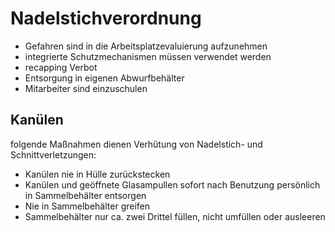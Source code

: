 # Nadelstichverordnung
+ Gefahren sind in die Arbeitsplatzevaluierung aufzunehmen
+ integrierte Schutzmechanismen müssen verwendet werden
+ recapping Verbot
+ Entsorgung in eigenen Abwurfbehälter
+ Mitarbeiter sind einzuschulen

## Kanülen
folgende Maßnahmen dienen Verhütung von Nadelstich- und Schnittverletzungen:
+ Kanülen nie in Hülle zurückstecken
+ Kanülen und geöffnete Glasampullen sofort nach Benutzung persönlich in Sammelbehälter entsorgen
+ Nie in Sammelbehälter greifen
+ Sammelbehälter nur ca. zwei Drittel füllen, nicht umfüllen oder ausleeren